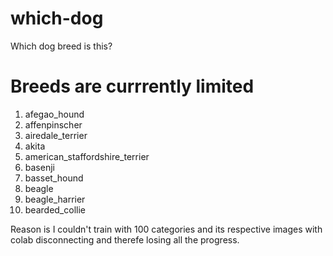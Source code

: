 # which-dog
Which dog breed is this?

# Breeds are currrently limited

1. afegao_hound
1. affenpinscher
1. airedale_terrier
1. akita
1. american_staffordshire_terrier
1. basenji
1. basset_hound
1. beagle
1. beagle_harrier
1. bearded_collie

Reason is I couldn't train with 100 categories and its respective images with
colab disconnecting and therefe losing all the progress.
